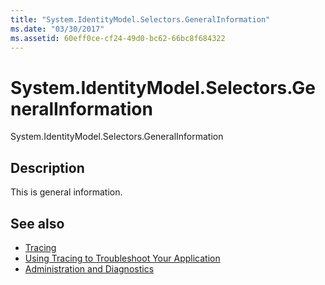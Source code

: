 ```yaml
---
title: "System.IdentityModel.Selectors.GeneralInformation"
ms.date: "03/30/2017"
ms.assetid: 60eff0ce-cf24-49d0-bc62-66bc8f684322
---
```

# System.IdentityModel.Selectors.GeneralInformation
System.IdentityModel.Selectors.GeneralInformation  
  
## Description  
 This is general information.  
  
## See also

- [Tracing](index.md)
- [Using Tracing to Troubleshoot Your Application](using-tracing-to-troubleshoot-your-application.md)
- [Administration and Diagnostics](../index.md)

